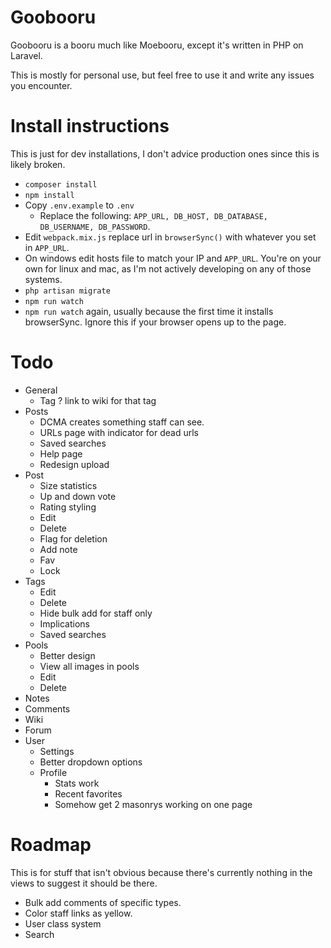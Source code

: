 # Goobooru

Goobooru is a booru much like Moebooru, except it's written in PHP on Laravel.

This is mostly for personal use, but feel free to use it and write any issues you encounter.

# Install instructions
This is just for dev installations, I don't advice production ones since this is likely broken.

* ```composer install```
* ```npm install```
* Copy ```.env.example``` to ```.env```
    * Replace the following: ```APP_URL, DB_HOST, DB_DATABASE, DB_USERNAME, DB_PASSWORD```.
* Edit ```webpack.mix.js``` replace url in ```browserSync()``` with whatever you set in ```APP_URL```.
* On windows edit hosts file to match your IP and ```APP_URL```. You're on your own for linux and mac, as I'm not actively developing on any of those systems.
* ```php artisan migrate```
* ```npm run watch```
* ```npm run watch``` again, usually because the first time it installs browserSync. Ignore this if your browser opens up to the page.

# Todo
* General
    * Tag ? link to wiki for that tag
* Posts
    * DCMA creates something staff can see.
    * URLs page with indicator for dead urls
    * Saved searches
    * Help page
    * Redesign upload
* Post
    * Size statistics
    * Up and down vote
    * Rating styling
    * Edit
    * Delete
    * Flag for deletion
    * Add note
    * Fav
    * Lock
* Tags
    * Edit
    * Delete
    * Hide bulk add for staff only
    * Implications
    * Saved searches
* Pools
    * Better design
    * View all images in pools
    * Edit
    * Delete
* Notes
* Comments
* Wiki
* Forum
* User
    * Settings
    * Better dropdown options
    * Profile
        * Stats work
        * Recent favorites
        * Somehow get 2 masonrys working on one page

# Roadmap

This is for stuff that isn't obvious because there's currently nothing in the views to suggest it should be there.

* Bulk add comments of specific types.
* Color staff links as yellow.
* User class system
* Search
